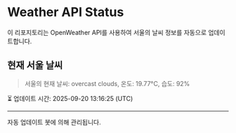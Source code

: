 
# Weather API Status

이 리포지토리는 OpenWeather API를 사용하여 서울의 날씨 정보를 자동으로 업데이트합니다.

## 현재 서울 날씨
> 서울의 현재 날씨: overcast clouds, 온도: 19.77°C, 습도: 92%

⏳ 업데이트 시간: 2025-09-20 13:16:25 (UTC)

---
자동 업데이트 봇에 의해 관리됩니다.
